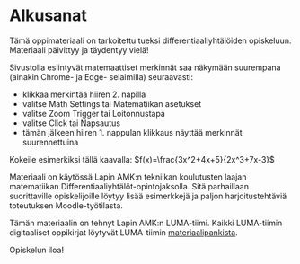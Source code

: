 # Alkusanat

Tämä oppimateriaali on tarkoitettu tueksi differentiaaliyhtälöiden opiskeluun. Materiaali päivittyy ja täydentyy vielä! 

Sivustolla esiintyvät matemaattiset merkinnät saa näkymään suurempana (ainakin Chrome- ja Edge- selaimilla) seuraavasti:
- klikkaa merkintää hiiren 2. napilla
- valitse Math Settings tai Matematiikan asetukset
- valitse Zoom Trigger tai Loitonnustapa
- valitse Click tai Napsautus
- tämän jälkeen hiiren 1. nappulan klikkaus näyttää merkinnät suurennettuina

Kokeile esimerkiksi tällä kaavalla: $f(x)=\frac{3x^2+4x+5}{2x^3+7x-3}$

Materiaali on käytössä Lapin AMK:n tekniikan koulutusten laajan matematiikan Differentiaaliyhtälöt-opintojaksolla. Sitä parhaillaan suorittaville opiskelijoille löytyy lisää esimerkkejä ja paljon harjoitustehtäviä toteutuksen Moodle-työtilasta.

Tämän materiaalin on tehnyt Lapin AMK:n LUMA-tiimi. Kaikki LUMA-tiimin digitaaliset oppikirjat löytyvät LUMA-tiimin [materiaalipankista](https://luma-lapinamk.pub).

Opiskelun iloa!

